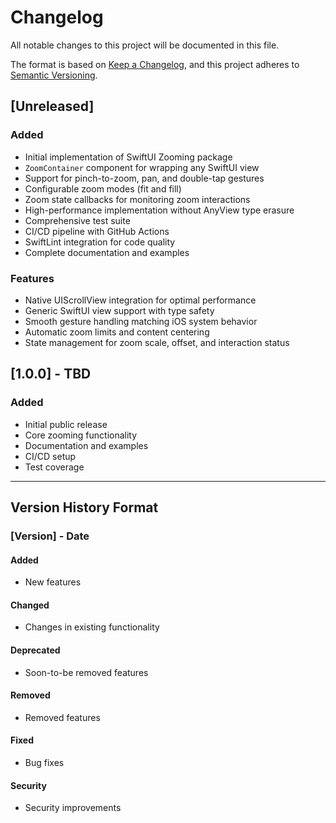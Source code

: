 # Changelog

All notable changes to this project will be documented in this file.

The format is based on [Keep a Changelog](https://keepachangelog.com/en/1.0.0/),
and this project adheres to [Semantic Versioning](https://semver.org/spec/v2.0.0.html).

## [Unreleased]

### Added
- Initial implementation of SwiftUI Zooming package
- `ZoomContainer` component for wrapping any SwiftUI view
- Support for pinch-to-zoom, pan, and double-tap gestures
- Configurable zoom modes (fit and fill)
- Zoom state callbacks for monitoring zoom interactions
- High-performance implementation without AnyView type erasure
- Comprehensive test suite
- CI/CD pipeline with GitHub Actions
- SwiftLint integration for code quality
- Complete documentation and examples

### Features
- Native UIScrollView integration for optimal performance
- Generic SwiftUI view support with type safety
- Smooth gesture handling matching iOS system behavior
- Automatic zoom limits and content centering
- State management for zoom scale, offset, and interaction status

## [1.0.0] - TBD

### Added
- Initial public release
- Core zooming functionality
- Documentation and examples
- CI/CD setup
- Test coverage

---

## Version History Format

### [Version] - Date

#### Added
- New features

#### Changed
- Changes in existing functionality

#### Deprecated
- Soon-to-be removed features

#### Removed
- Removed features

#### Fixed
- Bug fixes

#### Security
- Security improvements